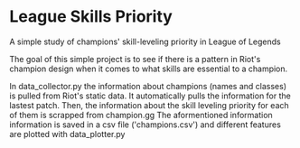 # League Skills Priority
A simple study of champions' skill-leveling priority in League of Legends

The goal of this simple project is to see if there is a pattern in Riot's champion design when it comes to
what skills are essential to a champion.

In data_collector.py the information about champions (names and classes) is pulled from Riot's static data. It automatically pulls the information for the lastest patch. Then, the information about the skill leveling priority for each of them is scrapped from champion.gg
The aformentioned information information is saved in a csv file ('champions.csv') and different features are plotted with data_plotter.py


